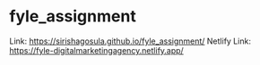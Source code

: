 ﻿# fyle_assignment
Link: https://sirishagosula.github.io/fyle_assignment/
Netlify Link: https://fyle-digitalmarketingagency.netlify.app/
